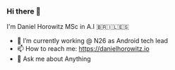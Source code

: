 ### Hi there 👋

I'm Daniel Horowitz MSc in A.I 
🇧🇷🇮🇱🇪🇸

- 🏦 I’m currently working @ N26 as Android tech lead
- 📫 How to reach me: https://danielhorowitz.io
- 💬 Ask me about Anything
